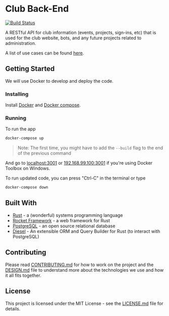 # Club Back-End

[![Build Status](https://travis-ci.com/ufosc/club-back-end.svg?branch=dev)](https://travis-ci.com/ufosc/club-back-end)

A RESTful API for club information (events, projects, sign-ins, etc) that is used for the club website, bots, and any future projects related to administration.

A list of use cases can be found [here](https://github.com/ufosc/club-back-end/issues/2).

## Getting Started

We will use Docker to develop and deploy the code.

### Installing

Install [Docker](https://docs.docker.com/install/linux/docker-ce/ubuntu/) and [Docker compose](https://docs.docker.com/compose/install/).

### Running

To run the app

```bash
docker-compose up
```

> Note: The first time, you might have to add the `--build` flag to the end of the previous command

And go to [localhost:3001](http://localhost:3001/) or [192.168.99.100:3001](http://192.168.99.100:3001) if you're using Docker Toolbox on Windows.

To run updated code, you can press "Ctrl-C" in the terminal or type

```bash
docker-compose down
```

<!-- ## Deployment

**Additional steps to deploy and run the project** -->

## Built With

- [Rust](https://github.com/ufosc/club-resources/tree/master/rust) - a (wonderful) systems programming language
- [Rocket Framework](https://rocket.rs/) - a web framework for Rust
- [PostgreSQL](https://www.postgresql.org/) - an open source relational database
- [Diesel](http://diesel.rs/) - An extensible ORM and Query Builder for Rust (to interact with PostgreSQL)

## Contributing

Please read [CONTRIBUTING.md](CONTRIBUTING.md) for how to work on the project and the [DESIGN.md](docs/DESIGN.md) file to understand more about the technologies we use and how it all fits together.

## License

This project is licensed under the MIT License - see the [LICENSE.md](LICENSE.md) file for details.
